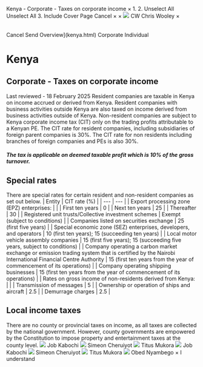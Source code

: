 Kenya - Corporate - Taxes on corporate income
×
1.
2.
Unselect All
Unselect All
3.
Include Cover Page
Cancel
×
×
![](-/media/world-wide-tax-summaries/attachments/global---chris-wooley.ashx%3Frev=ac5e5f3223b34096b1afc2a6009c7320&revision=ac5e5f32-23b3-4096-b1af-c2a6009c7320&hash=859B7ADC84DC2CBEC9760E9E6EE7DE6D0A8BFCDF)
CW
Chris Wooley
×
######
Cancel
Send
Overview](kenya.html)
Corporate
Individual
# Kenya
## Corporate - Taxes on corporate income
Last reviewed - 18 February 2025
Resident companies are taxable in Kenya on income accrued or derived from Kenya. Resident companies with business activities outside Kenya are also taxed on income derived from business activities outside of Kenya.
Non-resident companies are subject to Kenya corporate income tax (CIT) only on the trading profits attributable to a Kenyan PE.
The CIT rate for resident companies, including subsidiaries of foreign parent companies is 30%.
The CIT rate for non residents including branches of foreign companies and PEs is also 30%.
##### The tax is applicable on deemed taxable profit which is 10% of the gross turnover.
## Special rates
There are special rates for certain resident and non-resident companies as set out below.
| Entity | CIT rate (%) |
| --- | --- |
| Export processing zone (EPZ) enterprises: |  |
| First ten years | 0 |
| Next ten years | 25 |
| Thereafter | 30 |
| Registered unit trusts/Collective investment schemes | Exempt (subject to conditions) |
| Companies listed on securities exchange | 25 (first five years) |
| Special economic zone (SEZ) enterprises, developers, and operators | 10 (first ten years); 15 (succeeding ten years) |
| Local motor vehicle assembly companies | 15 (first five years); 15 (succeeding five years, subject to conditions) |
| Company operating a carbon market exchange or emission trading system that is certified by the Nairobi International Financial Centre Authority | 15 (first ten years from the year of commencement of its operations) |
| Company operating shipping businesses | 15 (first ten years from the year of commencement of its operations) |
| Rates on gross income of non-residents derived from Kenya: |  |
| Transmission of messages | 5 |
| Ownership or operation of ships and aircraft | 2.5 |
| Demurrage charges | 2.5 |
## Local income taxes
There are no county or provincial taxes on income, as all taxes are collected by the national government. However, county governments are empowered by the Constitution to impose property and entertainment taxes at the county level.
![](-/media/world-wide-tax-summaries/attachments/kenya---job-kabochi.ashx%3Frev=cf6e6e8f66ce4bc2885b3b0e8fd8c09d&revision=cf6e6e8f-66ce-4bc2-885b-3b0e8fd8c09d&hash=A09F322CC15F8415D347701E4406F6DCEDF96DD2)
Job Kabochi
![](-/media/world-wide-tax-summaries/attachments/kenya---simeon_cheruiyot.ashx%3Frev=dd672364cd674409acc6de2c9e6b59c1&revision=dd672364-cd67-4409-acc6-de2c9e6b59c1&hash=5174E85D4DE1A91E99EFCB7D1BCDF10F0EC1B196)
Simeon Cheruiyot
![](-/media/world-wide-tax-summaries/attachments/kenya---titus_mukora.ashx%3Frev=3d263883f61141ddb8c0c10712a05305&revision=3d263883-f611-41dd-b8c0-c10712a05305&hash=4E127B9FF3F7CC19E8170864A29C9ABB97D7A707)
Titus Mukora
![](-/media/world-wide-tax-summaries/attachments/kenya---job-kabochi.ashx%3Frev=cf6e6e8f66ce4bc2885b3b0e8fd8c09d&revision=cf6e6e8f-66ce-4bc2-885b-3b0e8fd8c09d&hash=A09F322CC15F8415D347701E4406F6DCEDF96DD2)
Job Kabochi
![](-/media/world-wide-tax-summaries/attachments/kenya---simeon_cheruiyot.ashx%3Frev=dd672364cd674409acc6de2c9e6b59c1&revision=dd672364-cd67-4409-acc6-de2c9e6b59c1&hash=5174E85D4DE1A91E99EFCB7D1BCDF10F0EC1B196)
Simeon Cheruiyot
![](-/media/world-wide-tax-summaries/attachments/kenya---titus_mukora.ashx%3Frev=3d263883f61141ddb8c0c10712a05305&revision=3d263883-f611-41dd-b8c0-c10712a05305&hash=4E127B9FF3F7CC19E8170864A29C9ABB97D7A707)
Titus Mukora
![](-/media/world-wide-tax-summaries/attachments/kenya---obed_nyambego.ashx%3Frev=ec4aab6092a243518bf6e232519a0b62&revision=ec4aab60-92a2-4351-8bf6-e232519a0b62&hash=587CE4F04711A4F7046DE0D38EDE83812727FE96)
Obed Nyambego
×
I understand